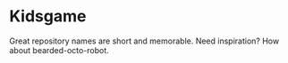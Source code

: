 Kidsgame
========

Great repository names are short and memorable. Need inspiration? How about bearded-octo-robot.
